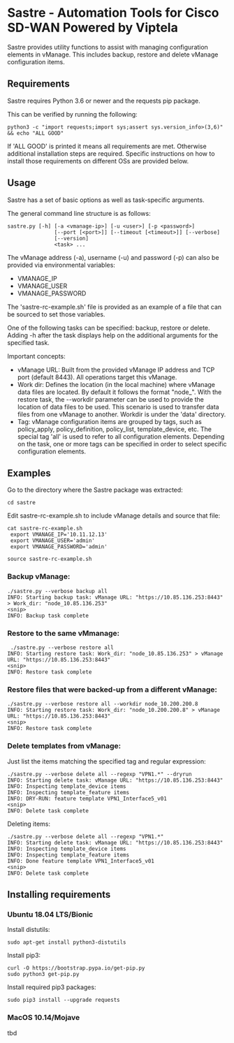 # Sastre - Automation Tools for Cisco SD-WAN Powered by Viptela

Sastre provides utility functions to assist with managing configuration elements in vManage. This includes backup, restore and delete vManage configuration items.

## Requirements

Sastre requires Python 3.6 or newer and the requests pip package.

This can be verified by running the following:

    python3 -c "import requests;import sys;assert sys.version_info>(3,6)" && echo "ALL GOOD"
    
If 'ALL GOOD' is printed it means all requirements are met. Otherwise additional installation steps are required. Specific instructions on how to install those requirements on different OSs are provided below.

## Usage
 
Sastre has a set of basic options as well as task-specific arguments.
 
The general command line structure is as follows:
 
    sastre.py [-h] [-a <vmanage-ip>] [-u <user>] [-p <password>]
                   [--port [<port>]] [--timeout [<timeout>]] [--verbose]
                   [--version]
                   <task> ...
 
The vManage address (-a), username (-u) and password (-p) can also be provided via environmental variables:
- VMANAGE_IP
- VMANAGE_USER
- VMANAGE_PASSWORD

The 'sastre-rc-example.sh' file is provided as an example of a file that can be sourced to set those variables.

One of the following tasks can be specified: backup, restore or delete. Adding -h after the task displays help on the additional arguments for the specified task.

Important concepts:
- vManage URL: Built from the provided vManage IP address and TCP port (default 8443). All operations target this vManage.
- Work dir: Defines the location (in the local machine) where vManage data files are located. By default it follows the format "node_<vmanage-ip>". With the restore task, the --workdir parameter can be used to provide the location of data files to be used. This scenario is used to transfer data files from one vManage to another. Workdir is under the 'data' directory. 
- Tag: vManage configuration items are grouped by tags, such as policy_apply, policy_definition, policy_list, template_device, etc. The special tag 'all' is used to refer to all configuration elements. Depending on the task, one or more tags can be specified in order to select specific configuration elements.

## Examples

Go to the directory where the Sastre package was extracted:

    cd sastre

Edit sastre-rc-example.sh to include vManage details and source that file:

    cat sastre-rc-example.sh 
     export VMANAGE_IP='10.11.12.13'
     export VMANAGE_USER='admin'
     export VMANAGE_PASSWORD='admin'
    
    source sastre-rc-example.sh

### Backup vManage:

    ./sastre.py --verbose backup all
    INFO: Starting backup task: vManage URL: "https://10.85.136.253:8443" > Work_dir: "node_10.85.136.253"
    <snip>
    INFO: Backup task complete

### Restore to the same vMmanage:

     ./sastre.py --verbose restore all
    INFO: Starting restore task: Work_dir: "node_10.85.136.253" > vManage URL: "https://10.85.136.253:8443"
    <snip>
    INFO: Restore task complete

### Restore files that were backed-up from a different vManage:

    ./sastre.py --verbose restore all --workdir node_10.200.200.8
    INFO: Starting restore task: Work_dir: "node_10.200.200.8" > vManage URL: "https://10.85.136.253:8443"
    <snip>
    INFO: Restore task complete

### Delete templates from vManage:

Just list the items matching the specified tag and regular expression:

    ./sastre.py --verbose delete all --regexp "VPN1.*" --dryrun
    INFO: Starting delete task: vManage URL: "https://10.85.136.253:8443"
    INFO: Inspecting template_device items
    INFO: Inspecting template_feature items
    INFO: DRY-RUN: feature template VPN1_Interface5_v01
    <snip>
    INFO: Delete task complete
    
Deleting items:

    ./sastre.py --verbose delete all --regexp "VPN1.*"
    INFO: Starting delete task: vManage URL: "https://10.85.136.253:8443"
    INFO: Inspecting template_device items
    INFO: Inspecting template_feature items
    INFO: Done feature template VPN1_Interface5_v01
    <snip>
    INFO: Delete task complete

## Installing requirements

### Ubuntu 18.04 LTS/Bionic

Install distutils:

    sudo apt-get install python3-distutils

Install pip3:
    
    curl -O https://bootstrap.pypa.io/get-pip.py
    sudo python3 get-pip.py

Install required pip3 packages:
    
    sudo pip3 install --upgrade requests
    
    
### MacOS 10.14/Mojave
 
tbd
 
